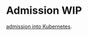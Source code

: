 # Admission WIP

[admission into Kubernetes](https://kubernetes.io/docs/reference/access-authn-authz/admission-controllers/).
